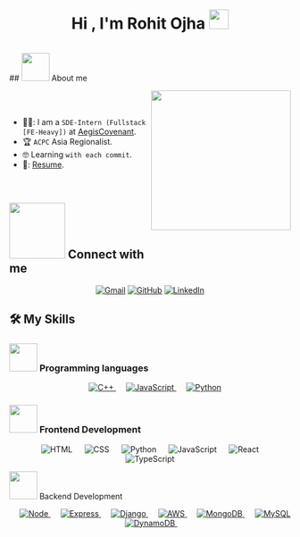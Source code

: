 <h1 align="center">Hi , I'm Rohit Ojha <img src="https://media.giphy.com/media/hvRJCLFzcasrR4ia7z/giphy.gif" width="35"></h1>
<br>
## <picture><img src = "https://github.com/7oSkaaa/7oSkaaa/blob/main/Images/about_me.gif?raw=true" width = 50px></picture> About me

<picture> <img align="right" src="https://github.com/7oSkaaa/7oSkaaa/blob/main/Images/Right_Side.gif?raw=true" width = 250px></picture>

<br><br>
- 👨‍💼: I am a `SDE-Intern (Fullstack [FE-Heavy])` at [AegisCovenant](https://aegiscovenant.com/).
- :trophy: `ACPC` Asia Regionalist.
- :nerd_face: Learning `with each commit`.
- 📂: [Resume](https://flowcv.com/resume/hra5q2aq5g).
<br>



## <picture> <img src="https://github.com/7oSkaaa/7oSkaaa/blob/main/Images/Connect-with-me.gif?raw=true" width="100px"> </picture> Connect with me
<p align="center">
	<a href="mailto:rohit.ojha22feb2002@gmail.com"><img img src="https://img.shields.io/badge/gmail-%23EA4335.svg?style=plastic&logo=gmail&logoColor=white" alt="Gmail"/></a>
	<a href="https://github.com/rohit-ojha-10"><img src="https://img.shields.io/badge/github-%23181717.svg?style=plastic&logo=github&logoColor=white" alt="GitHub"/></a>
	<a href="https://www.linkedin.com/in/rohit-ojha-992998203/"><img src="https://img.shields.io/badge/linkedin-%230A66C2.svg?style=plastic&logo=linkedin&logoColor=white" alt="LinkedIn"/></a>
</p>



## 🛠️ My Skills

### <picture> <img src = "https://github.com/7oSkaaa/7oSkaaa/blob/main/Images/Programming_Languages.gif?raw=true" width = 50px>  </picture> Programming languages

<p align="center"> 
  &emsp; 
  <a href="https://www.w3schools.com/cpp/" target="_blank"> 
    <img alt="C++" src="https://img.shields.io/badge/C++%20-%2300599C.svg?style=plastic&logo=c%2B%2B&logoColor=white">
  </a> 
  &emsp;
  <a href="https://developer.mozilla.org/en-US/docs/Web/JavaScript" target="_blank"> 
     <img alt="JavaScript" src="https://img.shields.io/badge/JavaScript%20-%23F7DF1E.svg?style=plastic&logo=javascript&logoColor=black">
   </a>
  &emsp;
   <a href="https://www.python.org" target="_blank">
    <img alt="Python" src="https://img.shields.io/badge/Python%20-%2314354C.svg?style=plastic&logo=python3&logoColor=white">
  </a>
</p>

### <picture> <img src = "https://github.com/7oSkaaa/7oSkaaa/blob/main/Images/Front_End.gif?raw=true" width = 50px>  </picture> Frontend Development
<p align="center"> 
  &emsp; 
   <img alt="HTML" src="https://img.shields.io/badge/HTML5%20-%23E34F26.svg?style=plastic&logo=html5&logoColor=white">
  &emsp;
    <img alt="CSS" src="https://img.shields.io/badge/CSS%20-%231572B6.svg?style=plastic&logo=css3&logoColor=white">
  &emsp;
    <img alt="Python" src="https://img.shields.io/badge/react-%2361DAFB.svg?style=plastic&logo=React&logoColor=black">
  &emsp;
     <img alt="JavaScript" src="https://img.shields.io/badge/JavaScript%20-%23F7DF1E.svg?style=plastic&logo=javascript&logoColor=black">
   &emsp;
      <img alt="React" src="https://img.shields.io/badge/react%20-%23F7DF1E.svg?style=plastic&logo=React&logoColor=black">
    &emsp;
       <img alt="TypeScript" src="https://img.shields.io/badge/typescript.svg?style=plastic&logo=Typescript&logoColor=black">

</p>

<picture> <img src = "https://github.com/7oSkaaa/7oSkaaa/blob/main/Images/Front_End.gif?raw=true" width = 50px>  </picture> Backend Development
<p align="center"> 
  &emsp; 
  <a href="https://www.w3.org/html/" target="_blank"> 
   <img alt="Node" src="https://img.shields.io/badge/nodejs%20-%231572B6.svg?style=plastic&logo=Node.js&logoColor=green">
  </a>   
  &emsp;
  <a href="https://www.w3schools.com/css/" target="_blank">
    <img alt="Express" src="https://img.shields.io/badge/Express%20-%231572B6.svg?style=plastic&logo=Express&logoColor=white">
  </a> 
  &emsp;
  <a href="https://www.python.org" target="_blank">
    <img alt="Django" src="https://img.shields.io/badge/django-%2361DAFB.svg?style=plastic&logo=Django&logoColor=black">
  </a>
  &emsp;
  <a href="https://www.python.org" target="_blank">
    <img alt="AWS" src="https://img.shields.io/badge/AWS%2361DAFB.svg?style=plastic&logo=aws&logoColor=white">
  </a>
  &emsp;
  <a href="https://www.python.org" target="_blank">
    <img alt="MongoDB" src="https://img.shields.io/badge/mongodb-%2361DAFB.svg?style=plastic&logo=mongodb&logoColor=green">
  </a>
  &emsp;
  <a href="https://www.python.org" target="_blank">
    <img alt="MySQL" src="https://img.shields.io/badge/mysql-%2361DAFB.svg?style=plastic&logo=MySQL&logoColor=black">
  </a>
  &emsp;
  <a href="https://www.python.org" target="_blank">
        <img alt="DynamoDB" src="https://img.shields.io/badge/amazon-dynamodb-%2361DAFB.svg?style=plastic&logo=DynamoDB&logoColor=yellow">
 </a>
  &emsp;

</p>

</br></br>
	
